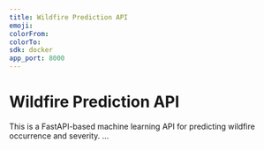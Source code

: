 ```yaml
---
title: Wildfire Prediction API
emoji: 
colorFrom: 
colorTo: 
sdk: docker
app_port: 8000
---
```


# Wildfire Prediction API

This is a FastAPI-based machine learning API for predicting wildfire occurrence and severity.
...